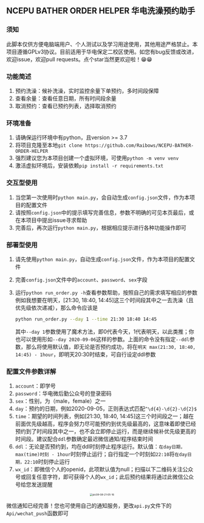 ## NCEPU BATHER ORDER HELPER 华电洗澡预约助手

### 须知

此脚本仅供方便电脑端用户、个人测试以及学习用途使用，其他用途严格禁止。本项目遵循GPLv3协议。目前适用于华电保定二校区使用。如您有bug反馈或改进，欢迎issue，欢迎pull requests。点个star当然更欢迎啦！😁😁

### 功能简述

1. 预约洗澡：候补洗澡，实时监控余量下单预约，多时间段保障
2. 查看余量：查看任意日期，所有时间段余量
3. 取消预约：查看已预约列表，选择取消预约

### 环境准备

1. 请确保运行环境中有python，且version >= 3.7
2. 将项目克隆至本地``git clone https://github.com/Raibows/NCEPU-BATHER-ORDER-HELPER``
3. 强烈建议您为本项目创建一个虚拟环境，可使用``python -m venv venv``
4. 激活虚拟环境后，安装依赖``pip install -r requirements.txt``

### 交互型使用

1. 当您第一次使用时``python main.py``，会自动生成``config.json``文件，作为本项目的配置文件
2. 请按照``config.json``中的提示填写完善信息，参数不明确的可见本页最后，或在本项目中提出issue寻求帮助
3. 完善后，再次运行``python main.py``，根据相应提示进行各种功能操作即可

### 部署型使用

1. 请先使用``python main.py``，自动生成``config.json``文件，作为本项目的配置文件  
2. 完善``config.json``文件中的``account``、``password``、``sex``字段
3. 运行``python run_order.py -h``查看参数帮助，按照自己的需求填写相应的参数
   例如我想要在明天，[21:30, 18:40, 14:45]这三个时间段其中之一去洗澡（且优先级依次递减），那么命令应该是

   ```bash
   python run_order.py --day 1 --time 21:30 18:40 14:45
   ```
   
   其中``--day 1``参数使用了魔术方法，即0代表今天，1代表明天，以此类推；你也可以使用形如``--day 2020-09-06``这样的参数。上面的命令没有指定``--ddl``参数，那么将使用默认值，即无论是否预约成功，将在``明天 max(21:30, 18:40, 14:45) - 1hour``，即明天20:30时结束，可自行设定ddl参数

### 配置文件参数详解

1. ``account``：即学号
2. ``password``：华电微后勤公众号的登录密码
3. ``sex``：性别，为（male，female）之一
4. ``day``：预约的日期，例如2020-09-05，正则表达式匹配``^\d{4}-\d{2}-\d{2}$``
5. ``time``：期望的时间列表，例如[21:30, 18:40, 14:45]这三个时间段之一；越在前面优先级越高，程序会努力尽可能预约到优先级最高的，这意味着即使已经预约到了时间段其中之一，也不会立即停止运行，而是继续候补优先级更高的时间段。建议配合``ddl``参数确定最迟微信通知/程序结束时间
6. ``ddl``：无论是否预约到，均在ddl时刻停止程序运行。默认值：``在day日期，max(time)时刻 - 1hour``时刻停止运行；自行指定一个时刻如``22:10``将``在day日期，22:10``时刻停止运行
7. ``wx_id``：即微信个人的openid，此项默认值为null；扫描以下二维码关注公众号或回复任意字符，即可获得个人的``wx_id``；此后预约结果将通过此微信公众号给您发送提醒
<div align=center>
   <img src="https://raw.githubusercontent.com/Raibows/MarkdownPhotos/master/picgoimage/20200908210607.png" alt="pic09-08-21-05-16" style="zoom: 45%;" />
</div>

微信通知已经完善！您也可使用自己的通知服务，更改``api.py``文件下的``Api/wechat_push``函数即可

